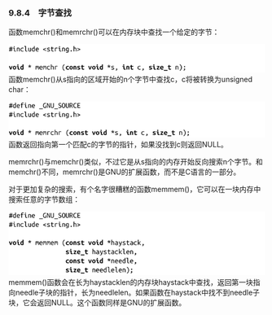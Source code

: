 ### 9.8.4　字节查找

函数memchr()和memrchr()可以在内存块中查找一个给定的字节：



![463.png](../images/463.png)
函数memchr()从s指向的区域开始的n个字节中查找c，c将被转换为unsigned char：



![464.png](../images/464.png)
函数返回指向第一个匹配c的字节的指针，如果没找到c则返回NULL。

memrchr()与memchr()类似，不过它是从s指向的内存开始反向搜索n个字节。和memchr()不同，memrchr()是GNU的扩展函数，而不是C语言的一部分。

对于更加复杂的搜索，有个名字很糟糕的函数memmem()，它可以在一块内存中搜索任意的字节数组：



![465.png](../images/465.png)
memmem()函数会在长为haystacklen的内存块haystack中查找，返回第一块指向needle子块的指针，长为needlelen。如果函数在haystack中找不到needle子块，它会返回NULL。这个函数同样是GNU的扩展函数。

